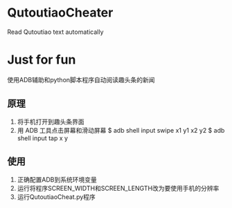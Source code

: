 # QutoutiaoCheater
Read Qutoutiao text automatically
# Just for fun

使用ADB辅助和python脚本程序自动阅读趣头条的新闻

## 原理
1. 将手机打开到趣头条界面
2. 用 ADB 工具点击屏幕和滑动屏幕
  $ adb shell input swipe x1 y1 x2 y2
  $ adb shell input tap x y

## 使用
1. 正确配置ADB到系统环境变量
2. 运行将程序SCREEN_WIDTH和SCREEN_LENGTH改为要使用手机的分辨率
3. 运行QutoutiaoCheat.py程序
